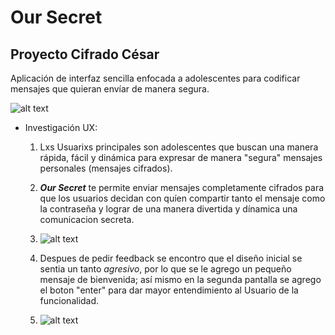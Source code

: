 # Our Secret

## Proyecto Cifrado César
Aplicación de interfaz sencilla enfocada a adolescentes para codificar 
mensajes que quieran envíar de manera segura.

![alt text](https://raw.githubusercontent.com/PazKarina/CDMX009-cipher/master/Karina/Imagenes/mockup1.png)

* Investigación UX:

  1. Lxs Usuarixs principales son adolescentes que buscan una manera rápida, fácil y dinámica para expresar 
  de manera "segura" mensajes personales (mensajes cifrados).

  2. **_Our Secret_** te permite enviar mensajes completamente cifrados para que los usuarios decidan con 
  quíen compartir tanto el mensaje como la contraseña y lograr de una manera divertida y dínamica una 
  comunicacion secreta.

  3. ![alt text](https://raw.githubusercontent.com/PazKarina/CDMX009-cipher/master/Karina/Imagenes/sketch1.png)
  
  4. Despues de pedir feedback se encontro que el diseño inicial se sentia un tanto _agresivo_, por lo 
  que se le agrego un pequeño mensaje de bienvenida; así mismo en la segunda pantalla se agrego el boton 
  "enter" para dar mayor entendimiento al Usuario de la funcionalidad.
 
  5. ![alt text](https://raw.githubusercontent.com/PazKarina/CDMX009-cipher/master/Karina/Imagenes/wirwframe1.png)

  
